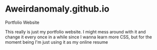 # Aweirdanomaly.github.io
Portfolio Website

This really is just my portfolio website. I might mess around with it and change it every once in a while since I wanna learn more CSS,
but for the moment being I'm just using it as my online resume

